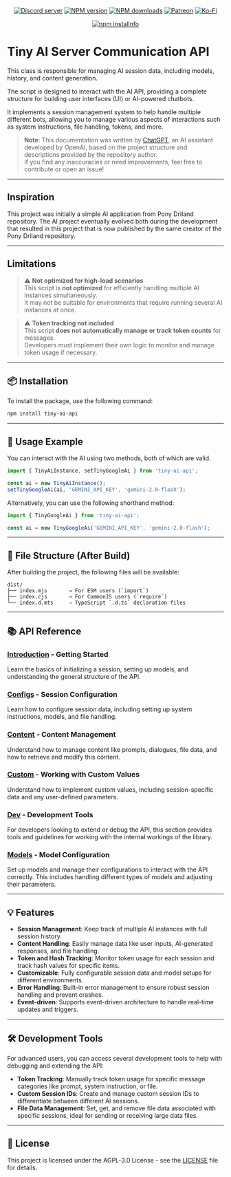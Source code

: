 
<div align="center">
<p>
    <a href="https://discord.gg/TgHdvJd"><img src="https://img.shields.io/discord/413193536188579841?color=7289da&logo=discord&logoColor=white" alt="Discord server" /></a>
    <a href="https://www.npmjs.com/package/tiny-ai-api"><img src="https://img.shields.io/npm/v/tiny-ai-api.svg?maxAge=3600" alt="NPM version" /></a>
    <a href="https://www.npmjs.com/package/tiny-ai-api"><img src="https://img.shields.io/npm/dt/tiny-ai-api.svg?maxAge=3600" alt="NPM downloads" /></a>
    <a href="https://www.patreon.com/JasminDreasond"><img src="https://img.shields.io/badge/donate-patreon-F96854.svg?logo=patreon" alt="Patreon" /></a>
    <a href="https://ko-fi.com/jasmindreasond"><img src="https://img.shields.io/badge/donate-ko%20fi-29ABE0.svg?logo=ko-fi" alt="Ko-Fi" /></a>
</p>
<p>
    <a href="https://nodei.co/npm/tiny-ai-api/"><img src="https://nodei.co/npm/tiny-ai-api.png?downloads=true&stars=true" alt="npm installnfo" /></a>
</p>
</div>

# Tiny AI Server Communication API

This class is responsible for managing AI session data, including models, history, and content generation.

The script is designed to interact with the AI API, providing a complete structure for building user interfaces (UI) or AI-powered chatbots.

It implements a session management system to help handle multiple different bots, allowing you to manage various aspects of interactions such as system instructions, file handling, tokens, and more.

> **Note**: This documentation was written by [ChatGPT](https://openai.com/chatgpt), an AI assistant developed by OpenAI, based on the project structure and descriptions provided by the repository author.  
> If you find any inaccuracies or need improvements, feel free to contribute or open an issue!

---

## Inspiration

This project was initially a simple AI application from Pony Driland repository. The AI project eventually evolved both during the development that resulted in this project that is now published by the same creator of the Pony Driland repository.

---

## Limitations

> ⚠️ **Not optimized for high-load scenarios**  
This script is **not optimized** for efficiently handling multiple AI instances simultaneously.  
It may not be suitable for environments that require running several AI instances at once.

> ⚠️ **Token tracking not included**  
This script **does not automatically manage or track token counts** for messages.  
Developers must implement their own logic to monitor and manage token usage if necessary.

---

## 📦 Installation

To install the package, use the following command:

```bash
npm install tiny-ai-api
```

---

## 🔧 Usage Example

You can interact with the AI using two methods, both of which are valid.

```js
import { TinyAiInstance, setTinyGoogleAi } from 'tiny-ai-api';

const ai = new TinyAiInstance();
setTinyGoogleAi(ai, 'GEMINI_API_KEY', 'gemini-2.0-flash');
```

Alternatively, you can use the following shorthand method:

```js
import { TinyGoogleAi } from 'tiny-ai-api';

const ai = new TinyGoogleAi('GEMINI_API_KEY', 'gemini-2.0-flash');
```

---

## 📂 File Structure (After Build)

After building the project, the following files will be available:

```
dist/
├── index.mjs       → For ESM users (`import`)
├── index.cjs       → For CommonJS users (`require`)
└── index.d.mts     → TypeScript `.d.ts` declaration files
```

---

## 📚 API Reference

### [Introduction](https://github.com/JasminDreasond/TinyAiApi/blob/main/docs/introduction.md) - Getting Started

Learn the basics of initializing a session, setting up models, and understanding the general structure of the API.

### [Configs](https://github.com/JasminDreasond/TinyAiApi/blob/main/docs/configs.md) - Session Configuration

Learn how to configure session data, including setting up system instructions, models, and file handling.

### [Content](https://github.com/JasminDreasond/TinyAiApi/blob/main/docs/content.md) - Content Management

Understand how to manage content like prompts, dialogues, file data, and how to retrieve and modify this content.

### [Custom](https://github.com/JasminDreasond/TinyAiApi/blob/main/docs/custom.md) - Working with Custom Values

Understand how to implement custom values, including session-specific data and any user-defined parameters.

### [Dev](https://github.com/JasminDreasond/TinyAiApi/blob/main/docs/dev.md) - Development Tools

For developers looking to extend or debug the API, this section provides tools and guidelines for working with the internal workings of the library.

### [Models](https://github.com/JasminDreasond/TinyAiApi/blob/main/docs/models.md) - Model Configuration

Set up models and manage their configurations to interact with the API correctly. This includes handling different types of models and adjusting their parameters.

---

## 💡 Features

- **Session Management**: Keep track of multiple AI instances with full session history.
- **Content Handling**: Easily manage data like user inputs, AI-generated responses, and file handling.
- **Token and Hash Tracking**: Monitor token usage for each session and track hash values for specific items.
- **Customizable**: Fully configurable session data and model setups for different environments.
- **Error Handling**: Built-in error management to ensure robust session handling and prevent crashes.
- **Event-driven**: Supports event-driven architecture to handle real-time updates and triggers.

---

## 🛠 Development Tools

For advanced users, you can access several development tools to help with debugging and extending the API:

- **Token Tracking**: Manually track token usage for specific message categories like prompt, system instruction, or file.
- **Custom Session IDs**: Create and manage custom session IDs to differentiate between different AI sessions.
- **File Data Management**: Set, get, and remove file data associated with specific sessions, ideal for sending or receiving large data files.

---

## 📄 License

This project is licensed under the AGPL-3.0 License - see the [LICENSE](./LICENSE) file for details.
